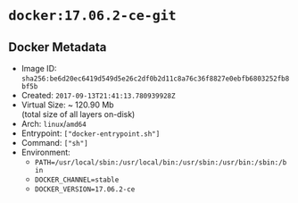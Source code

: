 # `docker:17.06.2-ce-git`

## Docker Metadata

- Image ID: `sha256:be6d20ec6419d549d5e26c2df0b2d11c8a76c36f8827e0ebfb6803252fb8bf5b`
- Created: `2017-09-13T21:41:13.780939928Z`
- Virtual Size: ~ 120.90 Mb  
  (total size of all layers on-disk)
- Arch: `linux`/`amd64`
- Entrypoint: `["docker-entrypoint.sh"]`
- Command: `["sh"]`
- Environment:
  - `PATH=/usr/local/sbin:/usr/local/bin:/usr/sbin:/usr/bin:/sbin:/bin`
  - `DOCKER_CHANNEL=stable`
  - `DOCKER_VERSION=17.06.2-ce`
